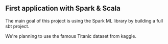 ## First application with Spark & Scala

The main goal of this project is using the Spark ML library by building a full sbt project.

We're planning to use the famous Titanic dataset from kaggle.